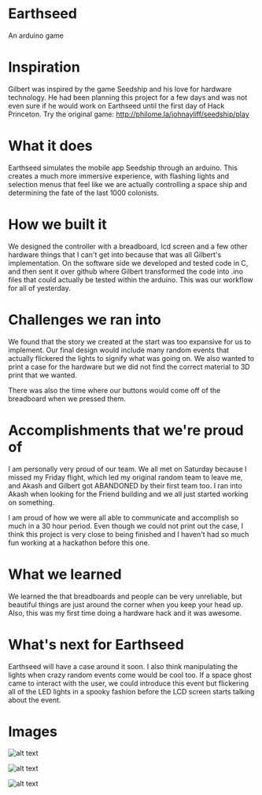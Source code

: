 # Earthseed
An arduino game

# Inspiration
Gilbert was inspired by the game Seedship and his love for hardware technology. He had been planning this project for a few days and was not even sure if he would work on Earthseed until the first day of Hack Princeton. Try the original game: http://philome.la/johnayliff/seedship/play

# What it does
Earthseed simulates the mobile app Seedship through an arduino. This creates a much more immersive experience, with flashing lights and selection menus that feel like we are actually controlling a space ship and determining the fate of the last 1000 colonists.

# How we built it
We designed the controller with a breadboard, lcd screen and a few other hardware things that I can't get into because that was all Gilbert's implementation. On the software side we developed and tested code in C, and then sent it over github where Gilbert transformed the code into .ino files that could actually be tested within the arduino. This was our workflow for all of yesterday.

# Challenges we ran into
We found that the story we created at the start was too expansive for us to implement. Our final design would include many random events that actually flickered the lights to signify what was going on. We also wanted to print a case for the hardware but we did not find the correct material to 3D print that we wanted.

There was also the time where our buttons would come off of the breadboard when we pressed them.

# Accomplishments that we're proud of
I am personally very proud of our team. We all met on Saturday because I missed my Friday flight, which led my original random team to leave me, and Akash and Gilbert got ABANDONED by their first team too. I ran into Akash when looking for the Friend building and we all just started working on something.

I am proud of how we were all able to communicate and accomplish so much in a 30 hour period. Even though we could not print out the case, I think this project is very close to being finished and I haven't had so much fun working at a hackathon before this one.

# What we learned
We learned the that breadboards and people can be very unreliable, but beautiful things are just around the corner when you keep your head up. Also, this was my first time doing a hardware hack and it was awesome.

# What's next for Earthseed
Earthseed will have a case around it soon. I also think manipulating the lights when crazy random events come would be cool too. If a space ghost came to interact with the user, we could introduce this event but flickering all of the LED lights in a spooky fashion before the LCD screen starts talking about the event.

# Images
![alt text](https://raw.githubusercontent.com/Kujaakhi2017/Earthseed/master/20181110_192421.jpg)

![alt text](https://raw.githubusercontent.com/Kujaakhi2017/Earthseed/master/20181110_224759.jpg)

![alt text](https://raw.githubusercontent.com/Kujaakhi2017/Earthseed/master/IMG_2620.JPG)
